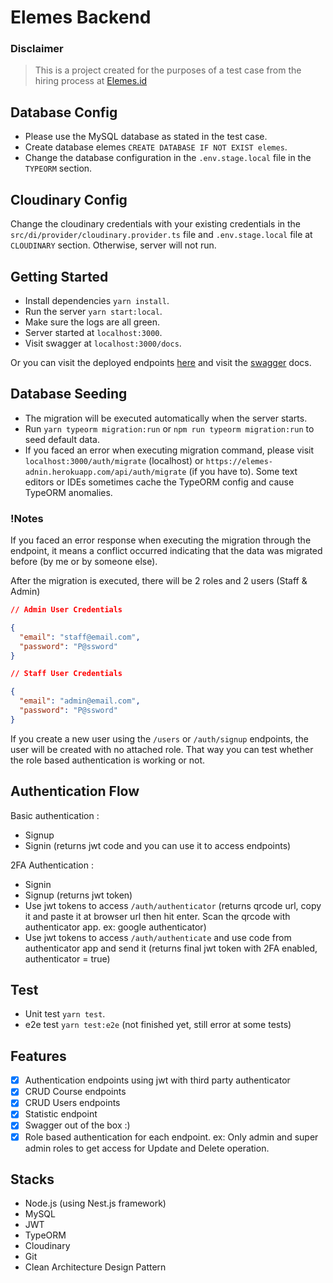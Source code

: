 # Elemes Backend

### Disclaimer

> This is a project created for the purposes of a test case from the hiring process at [Elemes.id](https://elemes.id)

## Database Config

- Please use the MySQL database as stated in the test case.
- Create database elemes ```CREATE DATABASE IF NOT EXIST elemes```.
- Change the database configuration in the ```.env.stage.local``` file in the ```TYPEORM``` section.

## Cloudinary Config

Change the cloudinary credentials with your existing credentials in the ```src/di/provider/cloudinary.provider.ts```
file and ```.env.stage.local``` file at ```CLOUDINARY``` section. Otherwise, server will not run.

## Getting Started

- Install dependencies ```yarn install```.
- Run the server ```yarn start:local```.
- Make sure the logs are all green.
- Server started at ```localhost:3000```.
- Visit swagger at ```localhost:3000/docs```.

Or you can visit the deployed endpoints [here](https://elemes-adnin.herokuapp.com/) and visit
the [swagger](https://elemes-adnin.herokuapp.com/docs) docs.

## Database Seeding

- The migration will be executed automatically when the server starts.
- Run ```yarn typeorm migration:run``` or ```npm run typeorm migration:run``` to seed default data.
- If you faced an error when executing migration command, please visit ```localhost:3000/auth/migrate``` (localhost)
  or ```https://elemes-adnin.herokuapp.com/api/auth/migrate``` (if you have to). Some text editors or IDEs sometimes
  cache the TypeORM config and cause TypeORM anomalies.

### !Notes

If you faced an error response when executing the migration through the endpoint, it means a conflict occurred
indicating that the data was migrated before (by me or by someone else).

After the migration is executed, there will be 2 roles and 2 users (Staff & Admin)

```json
// Admin User Credentials

{
  "email": "staff@email.com",
  "password": "P@ssword"
}

// Staff User Credentials

{
  "email": "admin@email.com",
  "password": "P@ssword"
}
```

If you create a new user using the ```/users``` or ```/auth/signup``` endpoints, the user will be created with no
attached role. That way you can test whether the role based authentication is working or not.

## Authentication Flow

Basic authentication :

- Signup
- Signin (returns jwt code and you can use it to access endpoints)

2FA Authentication :

- Signin
- Signup (returns jwt token)
- Use jwt tokens to access ```/auth/authenticator``` (returns qrcode url, copy it and paste it at browser url then hit
  enter. Scan the qrcode with authenticator app. ex: google authenticator)
- Use jwt tokens to access ```/auth/authenticate``` and use code from authenticator app and send it (returns final jwt
  token with 2FA enabled, authenticator = true)

## Test

- Unit test ```yarn test```.
- e2e test ```yarn test:e2e``` (not finished yet, still error at some tests)

## Features

- [x] Authentication endpoints using jwt with third party authenticator
- [x] CRUD Course endpoints
- [x] CRUD Users endpoints
- [x] Statistic endpoint
- [x] Swagger out of the box :)
- [x] Role based authentication for each endpoint. ex: Only admin and super admin roles to get access for Update and
  Delete operation.

## Stacks

- Node.js (using Nest.js framework)
- MySQL
- JWT
- TypeORM
- Cloudinary
- Git
- Clean Architecture Design Pattern
